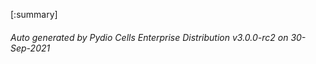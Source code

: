 






[:summary]

###### Auto generated by Pydio Cells Enterprise Distribution v3.0.0-rc2 on 30-Sep-2021
